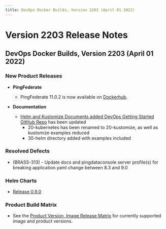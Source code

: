 ```yaml
---
title: DevOps Docker Builds, Version 2203 (April 01 2022)
---
```

# Version 2203 Release Notes

## DevOps Docker Builds, Version 2203 (April 01 2022)

### New Product Releases

- **PingFederate**
    - PingFederate 11.0.2 is now available on [Dockerhub](https://hub.docker.com/r/pingidentity/pingfederate).

- **Documentation**
    - [Helm and Kustomize Documents added DevOps Getting Started GitHub Repo](https://github.com/pingidentity/pingidentity-devops-getting-started) has been updated
        - 20-kubernetes has been renamed to 20-kustomize, as well as kustomize examples reduced
        - 30-helm directory added with examples included

### Resolved Defects

- (BRASS-313) - Update docs and pingdataconsole server profile(s) for breaking application.yaml change between 8.3 and 9.0

### Helm Charts
- [Release 0.9.0](https://helm.pingidentity.com/release-notes/currentRelease)

### Product Build Matrix

- See the [Product Version, Image Release Matrix](https://docs.google.com/spreadsheets/d/e/2PACX-1vSvySYHZxK-NOMeOMKSVjZWRr64T4raSNfrkcxdTRUxsftSwKgAN5z_gQarxywjIPJaVG8WJMt7ehXI/pub?output=pdf)
for currently supported image and product versions.

